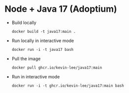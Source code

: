 # Node + Java 17 (Adoptium)

* Build locally
  ```shell
  docker build -t java17:main .
  ```

* Run locally in interactive mode
  ```shell
  docker run -i -t java17 bash
  ```

* Pull the image
  ```shell
  docker pull ghcr.io/kevin-lee/java17:main
  ```

* Run in interactive mode
  ```shell
  docker run -i -t ghcr.io/kevin-lee/java17:main bash
  ```
